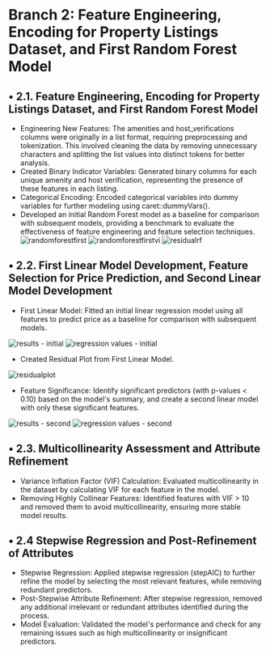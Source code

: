 # Branch 2: Feature Engineering, Encoding for Property Listings Dataset, and First Random Forest Model
## •	2.1. Feature Engineering, Encoding for Property Listings Dataset, and First Random Forest Model
- Engineering New Features: The amenities and host_verifications columns were originally in a list format, requiring preprocessing and tokenization. This involved cleaning the data by removing unnecessary characters and splitting the list values into distinct tokens for better analysis.
- Created Binary Indicator Variables: Generated binary columns for each unique amenity and host verification, representing the presence of these features in each listing.
- Categorical Encoding: Encoded categorical variables into dummy variables for further modeling using caret::dummyVars().
- Developed an initial Random Forest model as a baseline for comparison with subsequent models, providing a benchmark to evaluate the effectiveness of feature engineering and feature selection techniques.
![randomforestfirst](https://github.com/user-attachments/assets/ff2c1f3f-be8b-46e4-8809-9ea1fa24cb2c)
![randomforestfirstvi](https://github.com/user-attachments/assets/0cc4bc46-fa9c-4f0e-933f-391b73d15a75)
![residualrf](https://github.com/user-attachments/assets/f695e0f1-4e0d-4f20-9ba2-03d094c509d3)



## •	2.2. First Linear Model Development, Feature Selection for Price Prediction, and Second Linear Model Development
- First Linear Model: Fitted an initial linear regression model using all features to predict price as a baseline for comparison with subsequent models.

![results - initial](https://github.com/user-attachments/assets/9a034494-f891-42d2-a9de-0a92b12e8094)
![regression values - initial](https://github.com/user-attachments/assets/dd3d9a11-2dab-4a52-98c8-3819f9d34ad6)

- Created Residual Plot from First Linear Model.

![residualplot](https://github.com/user-attachments/assets/5d68181e-f06f-474a-88fe-2deba2b11de7)
  
- Feature Significance: Identify significant predictors (with p-values < 0.10) based on the model's summary, and create a second linear model with only these significant features.

![results - second](https://github.com/user-attachments/assets/2f55efbd-3af4-4998-93b1-d2dec7826473)
![regression values - second](https://github.com/user-attachments/assets/86342a6c-2997-4583-be85-855e9816797a)


## •	2.3. Multicollinearity Assessment and Attribute Refinement
- Variance Inflation Factor (VIF) Calculation: Evaluated multicollinearity in the dataset by calculating VIF for each feature in the model.
- Removing Highly Collinear Features: Identified features with VIF > 10 and removed them to avoid multicollinearity, ensuring more stable model results.

## •	2.4  Stepwise Regression and Post-Refinement of Attributes
- Stepwise Regression: Applied stepwise regression (stepAIC) to further refine the model by selecting the most relevant features, while removing redundant predictors.
- Post-Stepwise Attribute Refinement: After stepwise regression, removed any additional irrelevant or redundant attributes identified during the process.
- Model Evaluation: Validated the model's performance and check for any remaining issues such as high multicollinearity or insignificant predictors.





